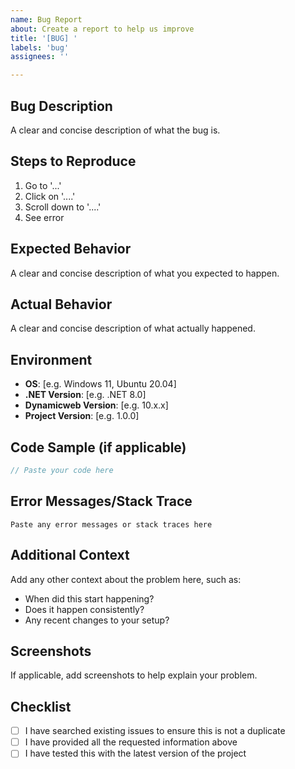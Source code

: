 ```yaml
---
name: Bug Report
about: Create a report to help us improve
title: '[BUG] '
labels: 'bug'
assignees: ''

---
```


## Bug Description
A clear and concise description of what the bug is.

## Steps to Reproduce
1. Go to '...'
2. Click on '....'
3. Scroll down to '....'
4. See error

## Expected Behavior
A clear and concise description of what you expected to happen.

## Actual Behavior
A clear and concise description of what actually happened.

## Environment
- **OS**: [e.g. Windows 11, Ubuntu 20.04]
- **.NET Version**: [e.g. .NET 8.0]
- **Dynamicweb Version**: [e.g. 10.x.x]
- **Project Version**: [e.g. 1.0.0]

## Code Sample (if applicable)
```csharp
// Paste your code here
```

## Error Messages/Stack Trace
```
Paste any error messages or stack traces here
```

## Additional Context
Add any other context about the problem here, such as:
- When did this start happening?
- Does it happen consistently?
- Any recent changes to your setup?

## Screenshots
If applicable, add screenshots to help explain your problem.

## Checklist
- [ ] I have searched existing issues to ensure this is not a duplicate
- [ ] I have provided all the requested information above
- [ ] I have tested this with the latest version of the project

